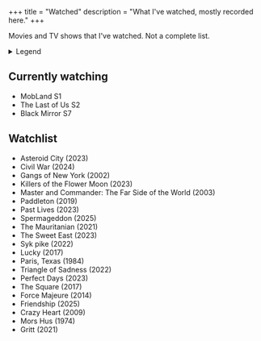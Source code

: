 +++
title = "Watched"
description = "What I've watched, mostly recorded here."
+++

Movies and TV shows that I've watched. Not a complete list.

<details>
  <summary>Legend</summary>

  <dl class="review__rating">
    <div class="flex gap-2">
      <dt aria-label="1 out of 5 stars">★☆☆☆☆</dt>
      <dd>Awful.</dd>
    </div>
    <div class="flex gap-2">
      <dt aria-label="2 out of 5 stars">★★☆☆☆</dt>
      <dd>Waste of time</dd>
    </div>
    <div class="flex gap-2">
      <dt aria-label="3 out of 5 stars">★★★☆☆</dt>
      <dd>Fine, could've managed without it</dd>
    </div>
    <div class="flex gap-2">
      <dt aria-label="4 out of 5 stars">★★★★☆</dt>
      <dd>Definitely worth a watch</dd>
    </div>
    <div class="flex gap-2">
      <dt aria-label="5 out of 5 stars">★★★★★</dt>
      <dd>Must watch!</dd>
    </div>
  </dl>
</details>

## Currently watching

- MobLand S1
- The Last of Us S2
- Black Mirror S7

## Watchlist

- Asteroid City (2023)
- Civil War (2024)
- Gangs of New York (2002)
- Killers of the Flower Moon (2023)
- Master and Commander: The Far Side of the World (2003)
- Paddleton (2019)
- Past Lives (2023)
- Spermageddon (2025)
- The Mauritanian (2021)
- The Sweet East (2023)
- Syk pike (2022)
- Lucky (2017)
- Paris, Texas (1984)
- Triangle of Sadness (2022)
- Perfect Days (2023)
- The Square (2017)
- Force Majeure (2014)
- Friendship (2025)
- Crazy Heart (2009)
- Mors Hus (1974)
- Gritt (2021)
